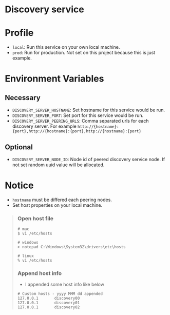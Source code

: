 # Discovery service

# Profile

- `local`: Run this service on your own local machine.
- `prod`: Run for production. Not set on this project because this is just example.

# Environment Variables

## Necessary

- `DISCOVERY_SERVER_HOSTNAME`: Set hostname for this service would be run.
- `DISCOVERY_SERVER_PORT`: Set port for this service would be run.
- `DISCOVERY_SERVER_PEERING_URLS`: Comma separated urls for each discovery server.
For example `http://{hostname}:{port},http://{hostname}:{port},http://{hostname}:{port}`

## Optional

- `DISCOVERY_SERVER_NODE_ID`: Node id of peered discovery service node. If not set random uuid value will be allocated.

# Notice

- `hostname` must be differed each peering nodes.
- Set host properties on your local machine.

> ### Open host file
>
> ```shell
> # mac
> $ vi /etc/hosts
> 
> # windows
> > notepad C:\Windows\System32\drivers\etc\hosts
> 
> # linux
> % vi /etc/hosts
> ```
>
> ### Append host info
>
> - I appended some host info like below
>
> ```shell
> # Custom hosts - yyyy MMM dd appended
> 127.0.0.1       discovery00
> 127.0.0.1       discovery01
> 127.0.0.1       discovery02
> ```
